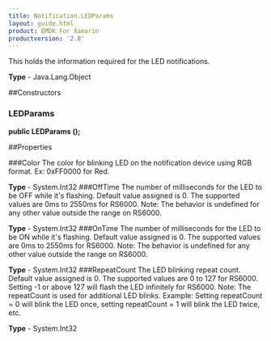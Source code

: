 ```yaml
---
title: Notification.LEDParams
layout: guide.html 
product: EMDK For Xamarin 
productversion: '2.8' 
---
```

This holds the information required for the LED notifications.

**Type** - Java.Lang.Object

##Constructors
### LEDParams 
**public LEDParams ();**

##Properties

###Color
The color for blinking LED on the notification device using RGB format. Ex: 0xFF0000 for Red.

**Type** - System.Int32
###OffTime
The number of milliseconds for the LED to be OFF while it's flashing. Default value assigned is 0. The supported values are 0ms to 2550ms for RS6000. Note: The behavior is undefined for any other value outside the range on RS6000.

**Type** - System.Int32
###OnTime
The number of milliseconds for the LED to be ON while it's flashing. Default value assigned is 0. The supported values are 0ms to 2550ms for RS6000. Note: The behavior is undefined for any other value outside the range on RS6000.

**Type** - System.Int32
###RepeatCount
The LED blinking repeat count. Default value assigned is 0. The supported values are 0 to 127 for RS6000. Setting -1 or above 127 will flash the LED infinitely for RS6000. Note: The repeatCount is used for additional LED blinks. Example: Setting repeatCount = 0 will blink the LED once, setting repeatCount = 1 will blink the LED twice, etc.

**Type** - System.Int32


